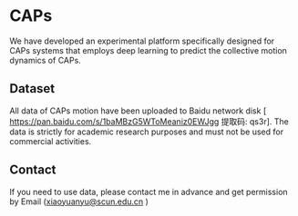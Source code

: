 # CAPs
We have developed an experimental platform specifically designed for CAPs systems that employs deep learning to predict the collective motion dynamics of CAPs.

## Dataset
All data of CAPs motion have been uploaded to Baidu network disk [ https://pan.baidu.com/s/1baMBzG5WToMeaniz0EWJgg 提取码: qs3r].
The data is strictly for academic research purposes and must not be used for commercial activities.

## Contact
If you need to use data, please contact me in advance and get permission by Email (xiaoyuanyu@scun.edu.cn ) 
